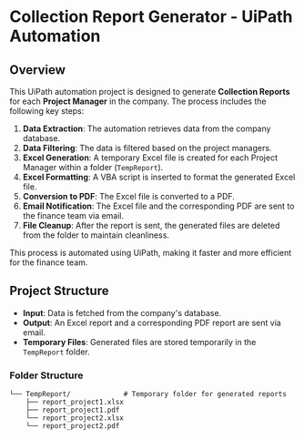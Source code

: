 # Collection Report Generator - UiPath Automation

## Overview

This UiPath automation project is designed to generate **Collection Reports** for each **Project Manager** in the company. The process includes the following key steps:

1. **Data Extraction**: The automation retrieves data from the company database.
2. **Data Filtering**: The data is filtered based on the project managers.
3. **Excel Generation**: A temporary Excel file is created for each Project Manager within a folder (`TempReport`).
4. **Excel Formatting**: A VBA script is inserted to format the generated Excel file.
5. **Conversion to PDF**: The Excel file is converted to a PDF.
6. **Email Notification**: The Excel file and the corresponding PDF are sent to the finance team via email.
7. **File Cleanup**: After the report is sent, the generated files are deleted from the folder to maintain cleanliness.

This process is automated using UiPath, making it faster and more efficient for the finance team.

## Project Structure

- **Input**: Data is fetched from the company's database.
- **Output**: An Excel report and a corresponding PDF report are sent via email.
- **Temporary Files**: Generated files are stored temporarily in the `TempReport` folder.

### Folder Structure

```plaintext
└── TempReport/             # Temporary folder for generated reports
    ├── report_project1.xlsx
    ├── report_project1.pdf
    └── report_project2.xlsx
    └── report_project2.pdf
